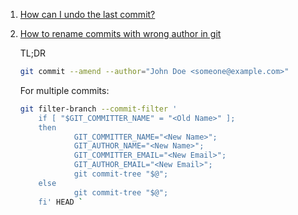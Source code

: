  1. [How can I undo the last commit?](https://www.git-tower.com/learn/git/faq/undo-last-commit/)
 2. [How to rename commits with wrong author in git](https://stackoverflow.com/questions/38133775/how-to-rename-commits-with-wrong-author-in-git)
    
    TL;DR
    
    ```bash
    git commit --amend --author="John Doe <someone@example.com>"
    ```
    
    For multiple commits:
    
    
    ```bash
    git filter-branch --commit-filter '
        if [ "$GIT_COMMITTER_NAME" = "<Old Name>" ];
        then
                GIT_COMMITTER_NAME="<New Name>";
                GIT_AUTHOR_NAME="<New Name>";
                GIT_COMMITTER_EMAIL="<New Email>";
                GIT_AUTHOR_EMAIL="<New Email>";
                git commit-tree "$@";
        else
                git commit-tree "$@";
        fi' HEAD `
    ```
